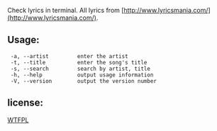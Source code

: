 

Check lyrics in terminal.
All lyrics from [http://www.lyricsmania.com/](http://www.lyricsmania.com/).

Usage:
--------
     -a, --artist         enter the artist
     -t, --title          enter the song's title
     -s, --search         search by artist, title
     -h, --help           output usage information
     -V, --version        output the version number

license:
--------
[WTFPL](http://www.wtfpl.net/)

